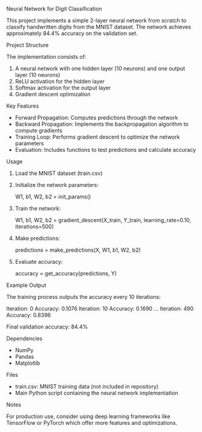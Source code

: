 Neural Network for Digit Classification

This project implements a simple 2-layer neural network from scratch to classify handwritten digits from the MNIST dataset. The network achieves approximately 84.4% accuracy on the validation set.

Project Structure

The implementation consists of:
1. A neural network with one hidden layer (10 neurons) and one output layer (10 neurons)
2. ReLU activation for the hidden layer
3. Softmax activation for the output layer
4. Gradient descent optimization

Key Features

- Forward Propagation: Computes predictions through the network
- Backward Propagation: Implements the backpropagation algorithm to compute gradients
- Training Loop: Performs gradient descent to optimize the network parameters
- Evaluation: Includes functions to test predictions and calculate accuracy

Usage

1. Load the MNIST dataset (train.csv)
2. Initialize the network parameters:
   
   W1, b1, W2, b2 = init_params()
   
3. Train the network:
   
   W1, b1, W2, b2 = gradient_descent(X_train, Y_train, learning_rate=0.10, iterations=500)
   
4. Make predictions:
   
   predictions = make_predictions(X, W1, b1, W2, b2)
   
5. Evaluate accuracy:

   accuracy = get_accuracy(predictions, Y)

Example Output

The training process outputs the accuracy every 10 iterations:

Iteration:  0
Accuracy: 0.1076
Iteration:  10
Accuracy: 0.1690
...
Iteration:  490
Accuracy: 0.8396

Final validation accuracy: 84.4%

Dependencies

- NumPy
- Pandas
- Matplotlib

Files

- train.csv: MNIST training data (not included in repository)
- Main Python script containing the neural network implementation

Notes

For production use, consider using deep learning frameworks like TensorFlow or PyTorch which offer more features and optimizations.
